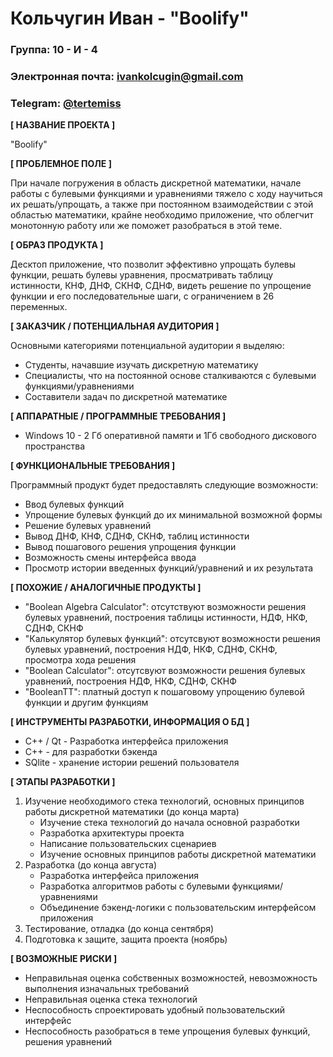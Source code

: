 # Кольчугин Иван - "Boolify"

### Группа: 10 - И - 4
### Электронная почта: ivankolcugin@gmail.com
### Telegram: [@tertemiss](https://t.me/tertemiss)

**[ НАЗВАНИЕ ПРОЕКТА ]**

"Boolify"

**[ ПРОБЛЕМНОЕ ПОЛЕ ]**

При начале погружения в область дискретной математики, начале работы с булевыми функциями и уравнениями тяжело с ходу научиться их решать/упрощать, а также при постоянном взаимодействии с этой областью математики, крайне необходимо приложение, что облегчит монотонную работу или же поможет разобраться в этой теме.

**[ ОБРАЗ ПРОДУКТА ]**

Десктоп приложение, что позволит эффективно упрощать булевы функции, решать булевы уравнения, просматривать таблицу истинности, КНФ, ДНФ, СКНФ, СДНФ, видеть решение по упрощение функции и его последовательные шаги, с ограничением в 26 переменных.

**[ ЗАКАЗЧИК / ПОТЕНЦИАЛЬНАЯ АУДИТОРИЯ ]**

Основными категориями потенциальной аудитории я выделяю:
* Студенты, начавшие изучать дискретную математику
* Специалисты, что на постоянной основе сталкиваются с булевыми функциями/уравнениями
* Составители задач по дискретной математике

**[ АППАРАТНЫЕ / ПРОГРАММНЫЕ ТРЕБОВАНИЯ ]** 

* Windows 10 - 2 Гб оперативной памяти и 1Гб свободного дискового пространства

**[ ФУНКЦИОНАЛЬНЫЕ ТРЕБОВАНИЯ ]**

Программный продукт будет предоставлять следующие возможности:

* Ввод булевых функций
* Упрощение булевых функций до их минимальной возможной формы
* Решение булевых уравнений
* Вывод ДНФ, КНФ, СДНФ, СКНФ, таблиц истинности
* Вывод пошагового решения упрощения функции
* Возможность смены интерфейса ввода
* Просмотр истории введенных функций/уравнений и их результата

**[ ПОХОЖИЕ / АНАЛОГИЧНЫЕ ПРОДУКТЫ ]**

* "Boolean Algebra Calculator": отсутствуют возможности решения булевых уравнений, построения таблицы истинности, НДФ, НКФ, СДНФ, СКНФ
* "Калькулятор булевых функций": отсутсвуют возможности решения булевых уравнений, построения НДФ, НКФ, СДНФ, СКНФ, просмотра хода решения
* "Boolean Calculator": отсутсвуют возможности решения булевых уравнений, построения НДФ, НКФ, СДНФ, СКНФ
* "BooleanTT": платный доступ к пошаговому упрощению булевой функции и другим функциям 
  
**[ ИНСТРУМЕНТЫ РАЗРАБОТКИ, ИНФОРМАЦИЯ О БД ]**

* С++ / Qt - Разработка интерфейса приложения
* С++ - для разработки бэкенда
* SQlite - хранение истории решений пользователя

**[ ЭТАПЫ РАЗРАБОТКИ ]**

1. Изучение необходимого стека технологий, основных принципов работы дискретной математики (до конца марта)
    * Изучение стека технологий до начала основной разработки
    * Разработка архитектуры проекта
    * Написание пользовательских сценариев
    * Изучение основных принципов работы дискретной математики
2. Разработка (до конца августа)
    * Разработка интерфейса приложения
    * Разработка алгоритмов работы с булевыми функциями/уравнениями
    * Объединение бэкенд-логики с пользовательским интерфейсом приложения
3. Тестирование, отладка (до конца сентября)
4. Подготовка к защите, защита проекта (ноябрь)

**[ ВОЗМОЖНЫЕ РИСКИ ]**

* Неправильная оценка собственных возможностей, невозможность выполнения изначальных требований
* Неправильная оценка стека технологий
* Неспособность спроектировать удобный пользовательский интерфейс
* Неспособность разобраться в теме упрощения булевых функций, решения уравнений
